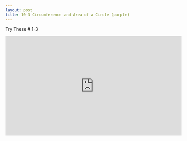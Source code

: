```yaml
---
layout: post
title: 10-3 Circumference and Area of a Circle (purple)
---
```

Try These # 1-3
<iframe width="560" height="315" src="https://www.youtube.com/embed/EVTrurUa5-8" frameborder="0" allowfullscreen></iframe>
